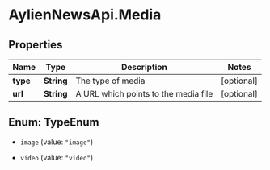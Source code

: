 # AylienNewsApi.Media

## Properties
Name | Type | Description | Notes
------------ | ------------- | ------------- | -------------
**type** | **String** | The type of media | [optional] 
**url** | **String** | A URL which points to the media file | [optional] 


<a name="TypeEnum"></a>
## Enum: TypeEnum


* `image` (value: `"image"`)

* `video` (value: `"video"`)




